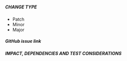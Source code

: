 ##### CHANGE TYPE
<!--- MANDATORY: Delete the items that don't apply -->
 - Patch
 - Minor
 - Major

##### GitHub issue link
<!--- MANDATORY: Add the GitHub issue url here -->

##### IMPACT, DEPENDENCIES AND TEST CONSIDERATIONS
<!--- Describe the likely impact of this change -->
<!--- Describe any dependencies this change may have on other changes in the pipeline, if any -->